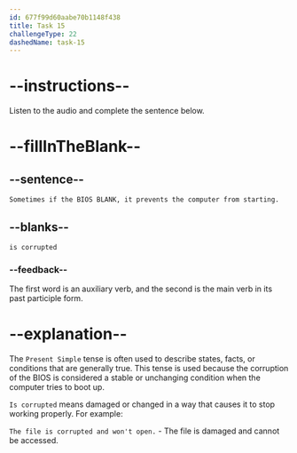 ```yaml
---
id: 677f99d60aabe70b1148f438
title: Task 15
challengeType: 22
dashedName: task-15
---
```


<!-- (audio) Mark: Sometimes if the BIOS is corrupted, it prevents the computer from starting. -->

# --instructions--

Listen to the audio and complete the sentence below.

# --fillInTheBlank--

## --sentence--

`Sometimes if the BIOS BLANK, it prevents the computer from starting.`

## --blanks--

`is corrupted`

### --feedback--

The first word is an auxiliary verb, and the second is the main verb in its past participle form.

# --explanation--

The `Present Simple` tense is often used to describe states, facts, or conditions that are generally true. This tense is used because the corruption of the BIOS is considered a stable or unchanging condition when the computer tries to boot up.

`Is corrupted` means damaged or changed in a way that causes it to stop working properly. For example:

`The file is corrupted and won't open.` - The file is damaged and cannot be accessed.

